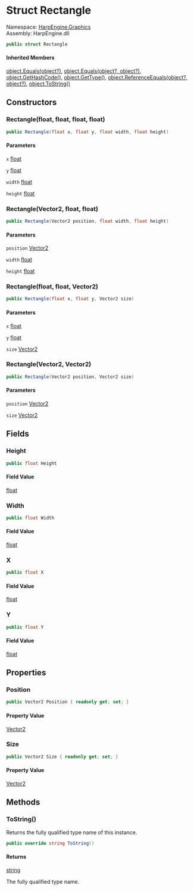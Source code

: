 # <a id="HarpEngine_Graphics_Rectangle"></a> Struct Rectangle

Namespace: [HarpEngine.Graphics](HarpEngine.Graphics.md)  
Assembly: HarpEngine.dll  

```csharp
public struct Rectangle
```

#### Inherited Members

[object.Equals\(object?\)](https://learn.microsoft.com/dotnet/api/system.object.equals\#system\-object\-equals\(system\-object\)), 
[object.Equals\(object?, object?\)](https://learn.microsoft.com/dotnet/api/system.object.equals\#system\-object\-equals\(system\-object\-system\-object\)), 
[object.GetHashCode\(\)](https://learn.microsoft.com/dotnet/api/system.object.gethashcode), 
[object.GetType\(\)](https://learn.microsoft.com/dotnet/api/system.object.gettype), 
[object.ReferenceEquals\(object?, object?\)](https://learn.microsoft.com/dotnet/api/system.object.referenceequals), 
[object.ToString\(\)](https://learn.microsoft.com/dotnet/api/system.object.tostring)

## Constructors

### <a id="HarpEngine_Graphics_Rectangle__ctor_System_Single_System_Single_System_Single_System_Single_"></a> Rectangle\(float, float, float, float\)

```csharp
public Rectangle(float x, float y, float width, float height)
```

#### Parameters

`x` [float](https://learn.microsoft.com/dotnet/api/system.single)

`y` [float](https://learn.microsoft.com/dotnet/api/system.single)

`width` [float](https://learn.microsoft.com/dotnet/api/system.single)

`height` [float](https://learn.microsoft.com/dotnet/api/system.single)

### <a id="HarpEngine_Graphics_Rectangle__ctor_System_Numerics_Vector2_System_Single_System_Single_"></a> Rectangle\(Vector2, float, float\)

```csharp
public Rectangle(Vector2 position, float width, float height)
```

#### Parameters

`position` [Vector2](https://learn.microsoft.com/dotnet/api/system.numerics.vector2)

`width` [float](https://learn.microsoft.com/dotnet/api/system.single)

`height` [float](https://learn.microsoft.com/dotnet/api/system.single)

### <a id="HarpEngine_Graphics_Rectangle__ctor_System_Single_System_Single_System_Numerics_Vector2_"></a> Rectangle\(float, float, Vector2\)

```csharp
public Rectangle(float x, float y, Vector2 size)
```

#### Parameters

`x` [float](https://learn.microsoft.com/dotnet/api/system.single)

`y` [float](https://learn.microsoft.com/dotnet/api/system.single)

`size` [Vector2](https://learn.microsoft.com/dotnet/api/system.numerics.vector2)

### <a id="HarpEngine_Graphics_Rectangle__ctor_System_Numerics_Vector2_System_Numerics_Vector2_"></a> Rectangle\(Vector2, Vector2\)

```csharp
public Rectangle(Vector2 position, Vector2 size)
```

#### Parameters

`position` [Vector2](https://learn.microsoft.com/dotnet/api/system.numerics.vector2)

`size` [Vector2](https://learn.microsoft.com/dotnet/api/system.numerics.vector2)

## Fields

### <a id="HarpEngine_Graphics_Rectangle_Height"></a> Height

```csharp
public float Height
```

#### Field Value

 [float](https://learn.microsoft.com/dotnet/api/system.single)

### <a id="HarpEngine_Graphics_Rectangle_Width"></a> Width

```csharp
public float Width
```

#### Field Value

 [float](https://learn.microsoft.com/dotnet/api/system.single)

### <a id="HarpEngine_Graphics_Rectangle_X"></a> X

```csharp
public float X
```

#### Field Value

 [float](https://learn.microsoft.com/dotnet/api/system.single)

### <a id="HarpEngine_Graphics_Rectangle_Y"></a> Y

```csharp
public float Y
```

#### Field Value

 [float](https://learn.microsoft.com/dotnet/api/system.single)

## Properties

### <a id="HarpEngine_Graphics_Rectangle_Position"></a> Position

```csharp
public Vector2 Position { readonly get; set; }
```

#### Property Value

 [Vector2](https://learn.microsoft.com/dotnet/api/system.numerics.vector2)

### <a id="HarpEngine_Graphics_Rectangle_Size"></a> Size

```csharp
public Vector2 Size { readonly get; set; }
```

#### Property Value

 [Vector2](https://learn.microsoft.com/dotnet/api/system.numerics.vector2)

## Methods

### <a id="HarpEngine_Graphics_Rectangle_ToString"></a> ToString\(\)

Returns the fully qualified type name of this instance.

```csharp
public override string ToString()
```

#### Returns

 [string](https://learn.microsoft.com/dotnet/api/system.string)

The fully qualified type name.

